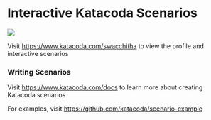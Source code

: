 # Interactive Katacoda Scenarios

[![](http://shields.katacoda.com/katacoda/swacchitha/count.svg)](https://www.katacoda.com/swacchitha "Get your profile on Katacoda.com")

Visit https://www.katacoda.com/swacchitha to view the profile and interactive scenarios

### Writing Scenarios
Visit https://www.katacoda.com/docs to learn more about creating Katacoda scenarios

For examples, visit https://github.com/katacoda/scenario-example
